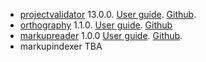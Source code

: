 
- [projectvalidator](projectvalidator/api/edu/holycross/shot/mid/validator/index.html) 13.0.0.  [User guide](https://hcmid.github.io/projectvalidator/). [Github](https://github.com/hcmid/projectvalidator).
- [orthography](orthography/api/edu/holycross/shot/mid/orthography/index.html) 1.1.0.  [User guide](https://hcmid.github.io/orthography/). [Github](https://github.com/hcmid/orthography)
- [markupreader](markupreader/api/edu/holycross/shot/mid/markupreader/index.html) 1.0.0 [User guide](https://hcmid.github.io/markupreader/).  [Github](https://github.com/hcmid/markupreader).
- markupindexer TBA
